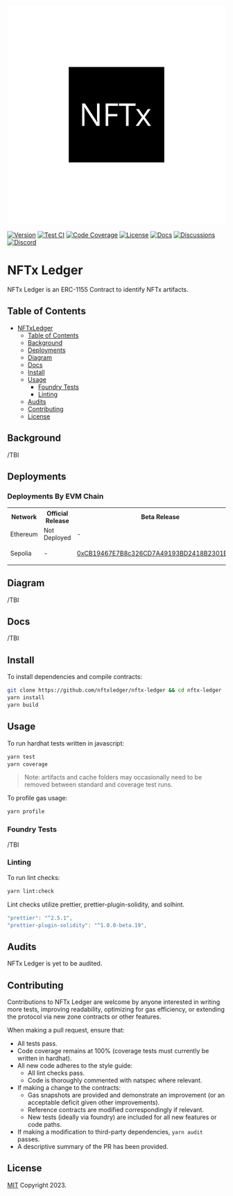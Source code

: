 ![NFTx](img/nftx-banner.png)

[![Version][version-badge]][version-link]
[![Test CI][ci-badge]][ci-link]
[![Code Coverage][coverage-badge]][coverage-link]
[![License][license-badge]][license-link]
[![Docs][docs-badge]][docs-link]
[![Discussions][discussions-badge]][discussions-link]
[![Discord][discord-badge]][discord-link]

# NFTx Ledger

NFTx Ledger is an ERC-1155 Contract to identify NFTx artifacts.

## Table of Contents

- [NFTxLedger](#nftx-ledger)
  - [Table of Contents](#table-of-contents)
  - [Background](#background)
  - [Deployments](#deployments)
  - [Diagram](#diagram)
  - [Docs](#docs)
  - [Install](#install)
  - [Usage](#usage)
    - [Foundry Tests](#foundry-tests)
    - [Linting](#linting)
  - [Audits](#audits)
  - [Contributing](#contributing)
  - [License](#license)

## Background

/TBI

## Deployments

### Deployments By EVM Chain

<table>
<tr>
<th>Network</th>
<th>Official Release</th>
<th>Beta Release</th>
</tr>
<tr>
<td>Ethereum</td>
<td>Not Deployed</td>
<td>-</td>
</tr>
<tr>
<td>Sepolia</td>
<td>-</td>
<td>
  
  [0xCB19467E7B8c326CD7A49193BD2418B2301B8D27](https://sepolia.etherscan.io/address/0xCB19467E7B8c326CD7A49193BD2418B2301B8D27)
  
</td>
</tr>
</table>

## Diagram

/TBI

## Docs

/TBI

## Install

To install dependencies and compile contracts:

```bash
git clone https://github.com/nftxledger/nftx-ledger && cd nftx-ledger
yarn install
yarn build
```

## Usage

To run hardhat tests written in javascript:

```bash
yarn test
yarn coverage
```

> Note: artifacts and cache folders may occasionally need to be removed between standard and coverage test runs.

To profile gas usage:

```bash
yarn profile
```

### Foundry Tests

/TBI

### Linting

To run lint checks:

```bash
yarn lint:check
```

Lint checks utilize prettier, prettier-plugin-solidity, and solhint.

```javascript
"prettier": "^2.5.1",
"prettier-plugin-solidity": "^1.0.0-beta.19",
```

## Audits

NFTx Ledger is yet to be audited.

## Contributing

Contributions to NFTx Ledger are welcome by anyone interested in writing more tests, improving readability, optimizing for gas efficiency, or extending the protocol via new zone contracts or other features.

When making a pull request, ensure that:

- All tests pass.
- Code coverage remains at 100% (coverage tests must currently be written in hardhat).
- All new code adheres to the style guide:
  - All lint checks pass.
  - Code is thoroughly commented with natspec where relevant.
- If making a change to the contracts:
  - Gas snapshots are provided and demonstrate an improvement (or an acceptable deficit given other improvements).
  - Reference contracts are modified correspondingly if relevant.
  - New tests (ideally via foundry) are included for all new features or code paths.
- If making a modification to third-party dependencies, `yarn audit` passes.
- A descriptive summary of the PR has been provided.

## License

[MIT](LICENSE) Copyright 2023.

[version-badge]: https://
[version-link]: https://github.com/nftxledger/nftx-ledger/releases
[ci-badge]: https://
[ci-link]: https://
[coverage-badge]: https://
[coverage-link]: https://
[license-badge]: https://img.shields.io/github/license/nftxledger/nftx-ledger
[license-link]: https://github.com/nftxledger/nftx-ledger/blob/main/LICENSE
[docs-badge]: https://
[docs-link]: https://
[discussions-badge]: https://
[discussions-link]: https://
[discord-badge]: https://img.shields.io/static/v1?logo=discord&label=discord&message=Join&color=blue
[discord-link]: https://discord.gg/5235xHYx
